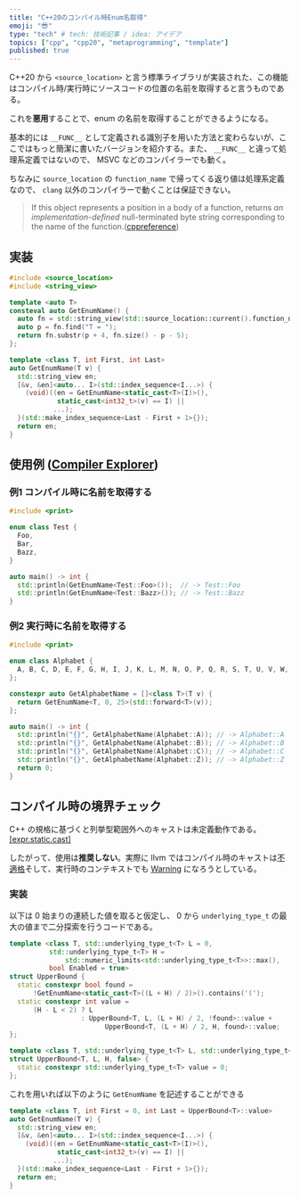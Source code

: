 ```yaml
---
title: "C++20のコンパイル時Enum名取得"
emoji: "😎"
type: "tech" # tech: 技術記事 / idea: アイデア
topics: ["cpp", "cpp20", "metaprogramming", "template"]
published: true
---
```


C++20 から `<source_location>` と言う標準ライブラリが実装された、この機能はコンパイル時/実行時にソースコードの位置の名前を取得すると言うものである。

これを**悪用**することで、enum の名前を取得することができるようになる。

基本的には `__FUNC__` として定義される識別子を用いた方法と変わらないが、ここではもっと簡潔に書いたバージョンを紹介する。また、 `__FUNC__` と違って処理系定義ではないので、 MSVC などのコンパイラーでも動く。

ちなみに `source_location` の `function_name` で帰ってくる返り値は処理系定義なので、 `clang` 以外のコンパイラーで動くことは保証できない。

> If this object represents a position in a body of a function, returns *an implementation-defined* null-terminated byte string corresponding to the name of the function.([cppreference](https://en.cppreference.com/w/cpp/utility/source_location/function_name))

## 実装

```cpp
#include <source_location>
#include <string_view>

template <auto T>
consteval auto GetEnumName() {
  auto fn = std::string_view(std::source_location::current().function_name());
  auto p = fn.find("T = ");
  return fn.substr(p + 4, fn.size() - p - 5);
};

template <class T, int First, int Last>
auto GetEnumName(T v) {
  std::string_view en;
  [&v, &en]<auto... I>(std::index_sequence<I...>) {
    (void)((en = GetEnumName<static_cast<T>(I)>(),
            static_cast<int32_t>(v) == I) ||
           ...);
  }(std::make_index_sequence<Last - First + 1>{});
  return en;
}
```

## 使用例 ([Compiler Explorer](https://godbolt.org/z/11jvWbrro))

### 例1 コンパイル時に名前を取得する

```cpp
#include <print>

enum class Test {
  Foo,
  Bar,
  Bazz,
}

auto main() -> int {
  std::println(GetEnumName<Test::Foo>());  // -> Test::Foo
  std::println(GetEnumName<Test::Bazz>()); // -> Test::Bazz
}
```

### 例2 実行時に名前を取得する

```cpp
#include <print>

enum class Alphabet {
  A, B, C, D, E, F, G, H, I, J, K, L, M, N, O, P, Q, R, S, T, U, V, W, X, Y, Z,
};

constexpr auto GetAlphabetName = []<class T>(T v) {
  return GetEnumName<T, 0, 25>(std::forward<T>(v));
};

auto main() -> int {
  std::println("{}", GetAlphabetName(Alphabet::A)); // -> Alphabet::A
  std::println("{}", GetAlphabetName(Alphabet::B)); // -> Alphabet::B
  std::println("{}", GetAlphabetName(Alphabet::C)); // -> Alphabet::C
  std::println("{}", GetAlphabetName(Alphabet::Z)); // -> Alphabet::Z
  return 0;
}
```

## コンパイル時の境界チェック

C++ の規格に基づくと列挙型範囲外へのキャストは未定義動作である。[[expr.static.cast]](https://timsong-cpp.github.io/cppwp/n4861/expr.static.cast#10)

したがって、使用は**推奨しない**。実際に llvm ではコンパイル時のキャストは[不適格](https://github.com/llvm/llvm-project/issues/59036)そして、実行時のコンテキストでも [Warning](https://github.com/llvm/llvm-project/issues/59045) になろうとしている。

### 実装

以下は 0 始まりの連続した値を取ると仮定し、 0 から `underlying_type_t` の最大の値まで二分探索を行うコードである。

```cpp
template <class T, std::underlying_type_t<T> L = 0,
          std::underlying_type_t<T> H =
              std::numeric_limits<std::underlying_type_t<T>>::max(),
          bool Enabled = true>
struct UpperBound {
  static constexpr bool found =
      !GetEnumName<static_cast<T>((L + H) / 2)>().contains('(');
  static constexpr int value =
      (H - L < 2) ? L
                  : UpperBound<T, L, (L + H) / 2, !found>::value +
                        UpperBound<T, (L + H) / 2, H, found>::value;
};

template <class T, std::underlying_type_t<T> L, std::underlying_type_t<T> H>
struct UpperBound<T, L, H, false> {
  static constexpr std::underlying_type_t<T> value = 0;
};
```

これを用いれば以下のように `GetEnumName` を記述することができる

```cpp
template <class T, int First = 0, int Last = UpperBound<T>::value>
auto GetEnumName(T v) {
  std::string_view en;
  [&v, &en]<auto... I>(std::index_sequence<I...>) {
    (void)((en = GetEnumName<static_cast<T>(I)>(),
            static_cast<int32_t>(v) == I) ||
           ...);
  }(std::make_index_sequence<Last - First + 1>{});
  return en;
}
```
